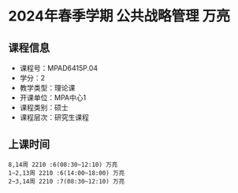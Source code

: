 # 2024年春季学期 公共战略管理 万亮






## 课程信息

- 课程号：MPAD6415P.04
- 学分：2
- 教学类型：理论课
- 开课单位：MPA中心1
- 课程类别：硕士
- 课程层次：研究生课程

## 上课时间

```
8,14周 2210 :6(08:30~12:10) 万亮
1~2,13周 2210 :6(14:00~18:00) 万亮
2~3,14周 2210 :7(08:30~12:10) 万亮
```

